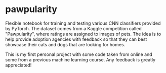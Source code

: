 # pawpularity

Flexible notebook for training and testing various CNN classifiers provided by PyTorch. The dataset comes from a Kaggle competition called "Pawpularity", where ratings are assigned to images of pets. The idea is to help provide adoption agencies with feedback so that they can best showcase their cats and dogs that are looking for homes.

This is my first personal project with some code taken from online and some from a previous machine learning course. Any feedback is greatly appreciated!